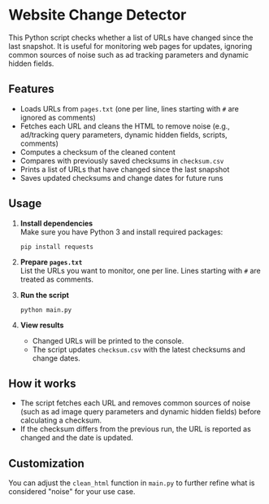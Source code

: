 # Website Change Detector

This Python script checks whether a list of URLs have changed since the last snapshot. It is useful for monitoring web pages for updates, ignoring common sources of noise such as ad tracking parameters and dynamic hidden fields.

## Features

- Loads URLs from `pages.txt` (one per line, lines starting with `#` are ignored as comments)
- Fetches each URL and cleans the HTML to remove noise (e.g., ad/tracking query parameters, dynamic hidden fields, scripts, comments)
- Computes a checksum of the cleaned content
- Compares with previously saved checksums in `checksum.csv`
- Prints a list of URLs that have changed since the last snapshot
- Saves updated checksums and change dates for future runs

## Usage

1. **Install dependencies**  
   Make sure you have Python 3 and install required packages:
   ```
   pip install requests
   ```

2. **Prepare `pages.txt`**  
   List the URLs you want to monitor, one per line. Lines starting with `#` are treated as comments.

3. **Run the script**
   ```
   python main.py
   ```

4. **View results**  
   - Changed URLs will be printed to the console.
   - The script updates `checksum.csv` with the latest checksums and change dates.

## How it works

- The script fetches each URL and removes common sources of noise (such as ad image query parameters and dynamic hidden fields) before calculating a checksum.
- If the checksum differs from the previous run, the URL is reported as changed and the date is updated.

## Customization

You can adjust the `clean_html` function in `main.py` to further refine what is considered "noise" for your use case.